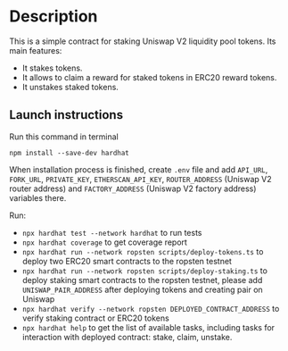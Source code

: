 # Description
This is a simple contract for staking Uniswap V2 liquidity pool tokens. Its main features:
* It stakes tokens.
* It allows to claim a reward for staked tokens in ERC20 reward tokens.
* It unstakes staked tokens.

## Launch instructions
Run this command in terminal
```
npm install --save-dev hardhat
```
When installation process is finished, create `.env` file and add `API_URL`, `FORK_URL`, `PRIVATE_KEY`, `ETHERSCAN_API_KEY`, `ROUTER_ADDRESS` (Uniswap V2 router address) and `FACTORY_ADDRESS` (Uniswap V2 factory address) variables there.

Run:
* `npx hardhat test --network hardhat` to run tests
* `npx hardhat coverage` to get coverage report
* `npx hardhat run --network ropsten scripts/deploy-tokens.ts` to deploy two ERC20 smart contracts to the ropsten testnet
* `npx hardhat run --network ropsten scripts/deploy-staking.ts` to deploy staking smart contracts to the ropsten testnet, please add `UNISWAP_PAIR_ADDRESS` after deploying tokens and creating pair on Uniswap
* `npx hardhat verify --network ropsten DEPLOYED_CONTRACT_ADDRESS` to verify staking contract or ERC20 tokens
* `npx hardhat help` to get the list of available tasks, including tasks for interaction with deployed contract: stake, claim, unstake.


